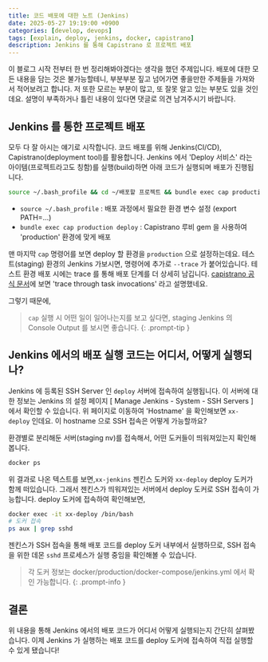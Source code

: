 ```yaml
---
title: 코드 배포에 대한 노트 (Jenkins)
date: 2025-05-27 19:19:00 +0900
categories: [develop, devops]
tags: [explain, deploy, jenkins, docker, capistrano]
description: Jenkins 를 통해 Capistrano 로 프로젝트 배포
---
```


이 블로그 시작 전부터 한 번 정리해봐야겠다는 생각을 했던 주제입니다. 배포에 대한 모든 내용을 담는 것은 불가능할테니, 부분부분 짚고 넘어가면 좋을만한 주제들을 가져와서 적어보려고 합니다. 저 또한 모르는 부분이 많고, 또 잘못 알고 있는 부분도 있을 것인데요. 설명이 부족하거나 틀린 내용이 있다면 댓글로 의견 남겨주시기 바랍니다.


## Jenkins 를 통한 프로젝트 배포

모두 다 잘 아시는 얘기로 시작합니다. 코드 배포를 위해 Jenkins(CI/CD), Capistrano(deployment tool)를 활용합니다. Jenkins 에서 'Deploy 서비스' 라는 아이템(프로젝트라고도 칭함)를 실행(build)하면 아래 코드가 실행되며 배포가 진행됩니다.

```bash
source ~/.bash_profile && cd ~/배포할 프로젝트 && bundle exec cap production deploy
```

- `source ~/.bash_profile` : 배포 과정에서 필요한 환경 변수 설정 (export PATH=...)
- `bundle exec cap production deploy` : Capistrano 루비 gem 을 사용하여 'production' 환경에 맞게 배포

맨 마지막 `cap` 명령어를 보면 deploy 할 환경을 `production` 으로 설정하는데요. 테스트(staging) 환경의 Jenkins 가보시면, 명령어에 추가로 `--trace` 가 붙어있습니다. 테스트 환경 배포 시에는 trace 를 통해 배포 단계를 더 상세히 남깁니다. [capistrano 공식 문서](https://github.com/capistrano/capistrano?tab=readme-ov-file#command-line-usage)에 보면 'trace through task invocations' 라고 설명했네요.

그렇기 때문에,

> `cap` 실행 시 어떤 일이 일어나는지를 보고 싶다면, staging Jenkins 의 Console Output 를 보시면 좋습니다.
{: .prompt-tip }


## Jenkins 에서의 배포 실행 코드는 어디서, 어떻게 실행되나?

Jenkins 에 등록된 SSH Server 인 `deploy` 서버에 접속하여 실행됩니다. 이 서버에 대한 정보는 Jenkins 의 설정 페이지 [ Manage Jenkins - System - SSH Servers ] 에서 확인할 수 있습니다. 위 페이지로 이동하여 'Hostname' 을 확인해보면 `xx-deploy` 인데요. 이 hostname 으로 SSH 접속은 어떻게 가능할까요?

환경별로 분리해둔 서버(staging nv)를 접속해서, 어떤 도커들이 띄워져있는지 확인해봅니다.

```bash
docker ps
```

위 결과로 나온 텍스트를 보면,`xx-jenkins` 젠킨스 도커와 `xx-deploy` deploy 도커가 함께 떠있습니다. 그래서 젠킨스가 띄워져있는 서버에서 deploy 도커로 SSH 접속이 가능합니다. deploy 도커에 접속하여 확인해보면,

```bash
docker exec -it xx-deploy /bin/bash
# 도커 접속
ps aux | grep sshd
```

젠킨스가 SSH 접속을 통해 배포 코드를 deploy 도커 내부에서 실행하므로, SSH 접속을 위한 데몬 `sshd` 프로세스가 실행 중임을 확인해볼 수 있습니다.

> 각 도커 정보는 docker/production/docker-compose/jenkins.yml 에서 확인 가능합니다.
{: .prompt-info }

## 결론
위 내용을 통해 Jenkins 에서의 배포 코드가 어디서 어떻게 실행되는지 간단히 살펴봤습니다. 이제 Jenkins 가 실행하는 배포 코드를 deploy 도커에 접속하여 직접 실행할 수 있게 됐습니다!